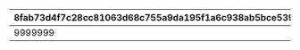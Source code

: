 |8fab73d4f7c28cc81063d68c755a9da195f1a6c938ab5bce5398e29571a37788|e8f23156bc89d2d51d0d051033caff1596e250cea7783438845cdf244b002e0a|4fb324f0967a0bf20b9e9b75b7f10af804334bbc1729ace9732948e4798d7c1a|009985e33234cb7ea72c7df8607ee59c41d9c4d09e91f8b38a84be065d7ef6bd|1133c8612f0e66c0ce6d808f1cd25db44c065f24beef94bdc6a882962f783823|e76b16303b68abaa0033235e22f555adb94583bde3837e19b865cdf467817ee2|2fdd8ed75b5b5976b9d44cfafab8ec3b6c0d3444d9f8dc2bbcd908e08363bf1a|37517ecbef835b21d59bbf36a30f2fc3de4545573f95fdeb6aa973421f6012f0|a7c7901a699868161e8e5ce0cc12baf48facb275906cca14a902dd51df6b6e26|e5bc2b23e619e21856f1350d947b351162c9551584590de6e5570f72696b468a|1508463302b6ac2837cf876900a8f87afcf47affce56c814b674412836054af0|0d526cceb6974fc4e216809c5bb7e82ac3ef55f9494b67fed23ab088a4cc3789|64f7855f10294d81bfeb01f83790901d27b20232b8bc5d256a01f6b8dd1d9f9e|
| --- | --- | --- | --- | --- | --- | --- | --- | --- | --- | --- | --- | --- |
|9999999|30000|99|30000|3|99|2|4|5|10|20|1|0.25|